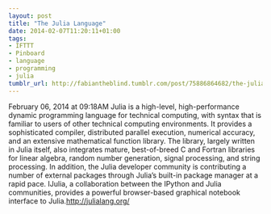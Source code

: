 ```yaml
---
layout: post
title: "The Julia Language"
date: 2014-02-07T11:20:11+01:00
tags:
- IFTTT
- Pinboard
- language
- programming
- julia
tumblr_url: http://fabiantheblind.tumblr.com/post/75886864682/the-julia-language
---
```

February 06, 2014 at 09:18AM
Julia is a high-level, high-performance dynamic programming language for technical computing, with syntax that is familiar to users of other technical computing environments. It provides a sophisticated compiler, distributed parallel execution, numerical accuracy, and an extensive mathematical function library. The library, largely written in Julia itself, also integrates mature, best-of-breed C and Fortran libraries for linear algebra, random number generation, signal processing, and string processing. In addition, the Julia developer community is contributing a number of external packages through Julia’s built-in package manager at a rapid pace. IJulia, a collaboration between the IPython and Julia communities, provides a powerful browser-based graphical notebook interface to Julia.http://julialang.org/
